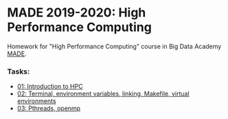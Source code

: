 # MADE 2019-2020: High Performance Computing

Homework for "High Performance Computing" course in Big Data Academy [MADE](https://data.mail.ru/).

### Tasks:

- [01: Introduction to HPC](https://github.com/dmitriyklebanov/made_2020_hpc/tree/master/1)
- [02: Terminal, environment variables, linking, Makefile, virtual environments](https://github.com/dmitriyklebanov/made_2020_hpc/tree/master/2)
- [03: Pthreads, openmp](https://github.com/dmitriyklebanov/made_2020_hpc/tree/master/3)